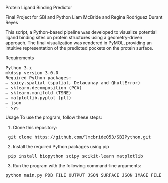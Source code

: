 Protein Ligand Binding Predictor

Final Project for SBI and Python Liam McBride and Regina Rodríguez Durant Reyes

This script, a Python-based pipeline was developed to visualize potential ligand binding sites on protein structures using a geometry-driven approach. The final visualization was rendered in PyMOL, providing an intuitive representation of the predicted pockets on the protein surface.

Requirements
<pre>Python 3.x 
mkdssp version 3.0.0 
Required Python packages:
– spicy.spatial (spatial, Delauanay and QhullError) 
– sklearn.decomposition (PCA)
– sklearn.manifold (TSNE)
– matplotlib.pyplot (plt)
– json 
- sys   </pre>

Usage
To use the program, follow these steps:

1. Clone this repository:
<pre> git clone https://github.com/lmcbride053/SBIPython.git </pre>

2. Install the required Python packages using pip
<pre> pip install biopython scipy scikit-learn matplotlib </pre>

3. Run the program with the following command-line arguments:
<pre>python main.py PDB_FILE OUTPUT_JSON SURFACE_JSON IMAGE_FILE POCKET_JSON </pre>


